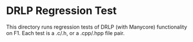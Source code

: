 # DRLP Regression Test

This directory runs regression tests of DRLP (with Manycore)
functionality on F1. Each test is a .c/.h, or a .cpp/.hpp file pair.


